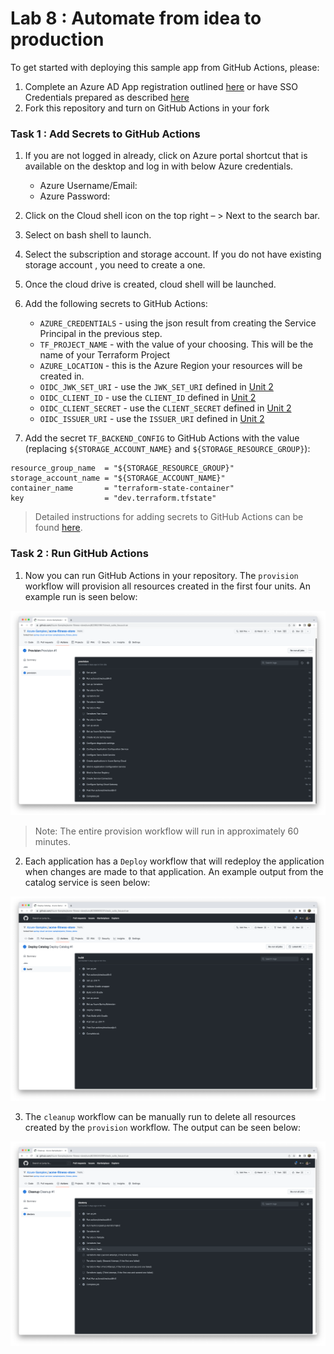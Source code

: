 # Lab 8 :  Automate from idea to production

To get started with deploying this sample app from GitHub Actions, please:

1. Complete an Azure AD App registration outlined [here](#register-application-with-azure-ad) or have SSO Credentials prepared as described [here](#using-an-existing-sso-identity-provider)
2. Fork this repository and turn on GitHub Actions in your fork

### Task 1 : Add Secrets to GitHub Actions

1. If you are not logged in already, click on Azure portal shortcut that is available on the desktop and log in with below Azure credentials.
    * Azure Username/Email: <inject key="AzureAdUserEmail"></inject> 
    * Azure Password: <inject key="AzureAdUserPassword"></inject>
    
1.  Click on the Cloud shell icon on the top right – > Next to the search bar.    

1. Select on bash shell to launch.

1. Select the subscription and storage account. If you do not have existing storage account , you need to create a one.

1. Once the cloud drive is created, cloud shell will be launched.

1. Add the following secrets to GitHub Actions:

   * `AZURE_CREDENTIALS` - using the json result from creating the Service Principal in the previous step.
   * `TF_PROJECT_NAME` - with the value of your choosing. This will be the name of your Terraform Project
   * `AZURE_LOCATION` - this is the Azure Region your resources will be created in.
   * `OIDC_JWK_SET_URI` - use the `JWK_SET_URI` defined in [Unit 2](#unit-2---configure-single-sign-on)
   * `OIDC_CLIENT_ID` - use the `CLIENT_ID` defined in [Unit 2](#unit-2---configure-single-sign-on)
   * `OIDC_CLIENT_SECRET` - use the `CLIENT_SECRET` defined in [Unit 2](#unit-2---configure-single-sign-on)
   * `OIDC_ISSUER_URI` - use the `ISSUER_URI` defined in [Unit 2](#unit-2---configure-single-sign-on)

1. Add the secret `TF_BACKEND_CONFIG` to GitHub Actions with the value (replacing `${STORAGE_ACCOUNT_NAME}` and `${STORAGE_RESOURCE_GROUP}`):

```text
resource_group_name  = "${STORAGE_RESOURCE_GROUP}"
storage_account_name = "${STORAGE_ACCOUNT_NAME}"
container_name       = "terraform-state-container"
key                  = "dev.terraform.tfstate"
```

> Detailed instructions for adding secrets to GitHub Actions can be found [here](https://docs.microsoft.com/azure/spring-cloud/how-to-github-actions?pivots=programming-language-java#set-up-github-repository-and-authenticate-1).

### Task 2 : Run GitHub Actions

1. Now you can run GitHub Actions in your repository. The `provision` workflow will provision all resources created in the first four units. An example run is seen below:

![Output from the provision workflow](media/provision.png)

> Note: The entire provision workflow will run in approximately 60 minutes.

2. Each application has a `Deploy` workflow that will redeploy the application when changes are made to that application. An example output from the catalog service is seen below:

![Output from the Deploy Catalog workflow](media/deploy-catalog.png)

3. The `cleanup` workflow can be manually run to delete all resources created by the `provision` workflow. The output can be seen below:

![Output from the cleanup workflow](media/cleanup.png)

